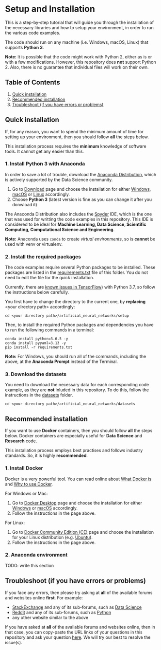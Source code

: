 # Setup and Installation

This is a step-by-step tutorial that will guide you through the installation of the necessary libraries and how to setup your environment, in order to run the various code examples.

The code should run on any machine (i.e. Windows, macOS, Linux) that supports __Python 3__.

__Note:__ It is possible that the code might work with Python 2, either as is or with a few modifications. However, this repository does __not__ support Python 2. Also, there is no guarantee that individual files will work on their own.

## Table of Contents

1. [Quick installation](#quick-installation)
1. [Recommended installation](#recommended-installation)
1. [Troubleshoot (if you have errors or problems)](#troubleshoot-if-you-have-errors-or-problems)

## Quick installation

If, for any reason, you want to spend the minimum amount of time for setting up your environment, then you should follow __all__ the steps below.

This installation process requires the __minimum__ knowledge of software tools. It cannot get any easier than this.

### 1. Install Python 3 with Anaconda

In order to save a lot of trouble, download the [Anaconda Distribution](https://www.anaconda.com/distribution/), which is actively supported by the Data Science community.

1. Go to [Download](https://www.anaconda.com/download/) page and choose the installation for either [Windows](https://www.anaconda.com/download/#windows), [macOS](https://www.anaconda.com/download/#macos) or [Linux](https://www.anaconda.com/download/#linux) accordingly.
1. Choose __Python 3__ (latest version is fine as you can change it after you donwload it)

The Anaconda Distribution also includes the [Spyder](https://www.spyder-ide.org/) IDE, which is the one that was used for writting the code examples in this repository. This IDE is considered to be ideal for __Machine Learning, Data Science, Scientific Computing, Computational Science and Engineering__.

__Note:__ Anaconda uses ``conda`` to create _virtual environments_, so is __cannot__ be used with venv or virtualenv.

### 2. Install the required packages

The code examples require several Python packages to be installed. These packages are listed in the 
[requirements.txt](requirements.txt) file of this folder. You do not need to edit the file for the quick installation.

Currently, there are [known issues in TensorFlow](https://github.com/tensorflow/tensorflow/issues/20444)) with Python 3.7, so follow the instructions below carefully.

You first have to change the directory to the current one, by __replacing__ \<your directory path> accordingly:

    cd <your directory path>/artificial_neural_networks/setup

Then, to install the required Python packages and dependencies you have to run the following commands in a terminal:

    conda install python=3.6.5 -y
    conda install pyyaml=3.13 -y
    pip install -r requirements.txt
    
__Note:__ For Windows, you should run all of the commands, including the above, at the __Anaconda Prompt__ instead of the Terminal.

### 3. Download the datasets

You need to download the necessary data for each corresponding code example, as they are __not__ inluded in this repository. To do this, follow the instructions in the [datasets](../datasets) folder.

    cd <your directory path>/artificial_neural_networks/datasets

## Recommended installation

If you want to use __Docker__ containers, then you should follow __all__ the steps below. Docker containers are especially useful for __Data Science__ and __Research__ code.

This installation process employs best practises and follows industry standards. So, it is highly __recommended__.

### 1. Install Docker

Docker is a very powerful tool. You can read online about [What Docker is](https://opensource.com/resources/what-docker) and [Why to use Docker](https://www.linode.com/docs/applications/containers/when-and-why-to-use-docker/).

For Windows or Mac:

1. Go to [Docker Desktop](https://www.docker.com/products/docker-desktop) page and choose the installation for either [Windows](https://store.docker.com/editions/community/docker-ce-desktop-windows) or [macOS](https://store.docker.com/editions/community/docker-ce-desktop-mac) accordingly.
1. Follow the instructions in the page above.

For Linux:

1. Go to [Docker Community Edition (CE)](https://docs.docker.com/install/) page and choose the installation for your Linux distribution (e.g. [Ubuntu](https://docs.docker.com/install/linux/docker-ce/ubuntu/#uninstall-docker-ce)).
1. Follow the instructions in the page above.

### 2. Anaconda environment



TODO: write this section



## Troubleshoot (if you have errors or problems)

If you face any errors, then please try asking at __all__ of the available forums and websites online __first__. For example:
- [StackExchange](https://stackexchange.com/) and any of its sub-forums, such as [Data Science](https://datascience.stackexchange.com/)
- [Reddit](https://www.reddit.com/) and any of its sub-forums, such as [Python](https://www.reddit.com/r/Python/)
- any other website similar to the above

If you have asked at __all__ of the available forums and websites online, then in that case, you can copy-paste the URL links of your questions in this repository and ask your question [here](https://github.com/kourouklides/artificial_neural_networks/issues). We will try our best to resolve the issue(s).

